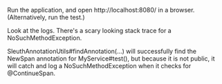 Run the application, and open http://localhost:8080/ in a browser. (Alternatively, run the test.)

Look at the logs. There's a scary looking stack trace for a NoSuchMethodException.

SleuthAnnotationUtils#findAnnotation(...) will successfully find the NewSpan annotation for MyService#test(), 
but because it is not public, it will catch and log a NoSuchMethodException when it checks for @ContinueSpan.